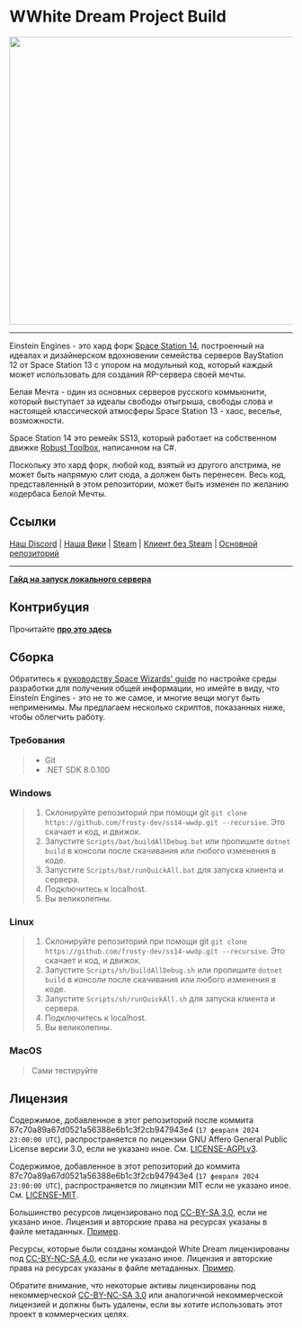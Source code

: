 # WWhite Dream Project Build

<p align="center"><img src="https://raw.githubusercontent.com/frosty-dev/ss14-wwdp/master/Resources/Textures/White/Logo/WWDPDarkSplashIcon.png" width="512px" /></p>

---

Einstein Engines - это хард форк [Space Station 14](https://github.com/space-wizards/space-station-14), построенный на идеалах и дизайнерском вдохновении семейства серверов BayStation 12 от Space Station 13 с упором на модульный код, который каждый может использовать для создания RP-сервера своей мечты.

Белая Мечта - один из основных серверов русского коммьюнити, который выступает за идеалы свободы отыгрыша, свободы слова и настоящей классической атмосферы Space Station 13 - хаос, веселье, возможности.

Space Station 14 это ремейк SS13, который работает на собственном движке [Robust Toolbox](https://github.com/space-wizards/RobustToolbox), написанном на C#.

Поскольку это хард форк, любой код, взятый из другого апстрима, не может быть напрямую слит сюда, а должен быть перенесен.
Весь код, представленный в этом репозитории, может быть изменен по желанию кодербаса Белой Мечты.


## Ссылки

[Наш Discord](https://discord.station13.ru) | [Наша Вики](https://js.ss14.ru) | [Steam](https://store.steampowered.com/app/2585480/Space_Station_Multiverse/) | [Клиент без Steam](https://spacestationmultiverse.com/downloads/) | [Основной репозиторий](https://github.com/Simple-Station/Einstein-Engines)

---

**[Гайд на запуск локального сервера](https://js.ss14.su/ru/guides/local-hosting)**

## Контрибуция

Прочитайте **[про это здесь](https://github.com/frosty-dev/ss14-wwdp/discussions/4)**

## Сборка

Обратитесь к [руководству Space Wizards' guide](https://docs.spacestation14.com/en/general-development/setup/setting-up-a-development-environment.html) по настройке среды разработки для получения общей информации, но имейте в виду, что Einstein Engines - это не то же самое, и многие вещи могут быть неприменимы.
Мы предлагаем несколько скриптов, показанных ниже, чтобы облегчить работу.

### Требования

> - Git
> - .NET SDK 8.0.100


### Windows

> 1. Склонируйте репозиторий при помощи git `git clone https://github.com/frosty-dev/ss14-wwdp.git --recursive`. Это скачает и код, и движок.
> 2. Запустите `Scripts/bat/buildAllDebug.bat` или пропишите `dotnet build` в консоли после скачивания или любого изменения в коде.
> 3. Запустите `Scripts/bat/runQuickAll.bat` для запуска клиента и сервера.
> 4. Подключитесь к localhost.
> 5. Вы великолепны.

### Linux

> 1. Склонируйте репозиторий при помощи git `git clone https://github.com/frosty-dev/ss14-wwdp.git --recursive`. Это скачает и код, и движок.
> 2. Запустите `Scripts/sh/buildAllDebug.sh` или пропишите `dotnet build` в консоли после скачивания или любого изменения в коде.
> 3. Запустите `Scripts/sh/runQuickAll.sh` для запуска клиента и сервера.
> 4. Подключитесь к localhost.
> 5. Вы великолепны.

### MacOS

> Сами тестируйте

## Лицензия

Содержимое, добавленное в этот репозиторий после коммита 87c70a89a67d0521a56388e6b1c3f2cb947943e4 (`17 февраля 2024 23:00:00 UTC`), распространяется по лицензии GNU Affero General Public License версии 3.0, если не указано иное.
См. [LICENSE-AGPLv3](./LICENSE-AGPLv3.txt).

Содержимое, добавленное в этот репозиторий до коммита 87c70a89a67d0521a56388e6b1c3f2cb947943e4 (`17 февраля 2024 23:00:00 UTC`), распространяется по лицензии MIT если не указано иное.
См. [LICENSE-MIT](./LICENSE-MIT.txt).

Большинство ресурсов лицензировано под [CC-BY-SA 3.0](https://creativecommons.org/licenses/by-sa/3.0/), если не указано иное. Лицензия и авторские права на ресурсах указаны в файле метаданных.
[Пример](./Resources/Textures/Objects/Tools/crowbar.rsi/meta.json).

Ресурсы, которые были созданы командой White Dream лицензированы под [CC-BY-NC-SA 4.0](https://creativecommons.org/licenses/by-nc-sa/4.0/), если не указано иное. Лицензия и авторские права на ресурсах указаны в файле метаданных.
[Пример](./Resources/Textures/Objects/Tools/crowbar.rsi/meta.json).

Обратите внимание, что некоторые активы лицензированы под некоммерческой [CC-BY-NC-SA 3.0](https://creativecommons.org/licenses/by-nc-sa/3.0/) или аналогичной некоммерческой лицензией и должны быть удалены, если вы хотите использовать этот проект в коммерческих целях.

